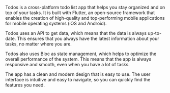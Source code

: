 Todos is a cross-platform todo list app that helps you stay organized and on top of your tasks. 
It is built with Flutter, an open-source framework that enables the creation of high-quality and 
top-performing mobile applications for mobile operating systems (iOS and Android).

Todos uses an API to get data, which means that the data is always up-to-date. 
This ensures that you always have the latest information about your tasks, 
no matter where you are.

Todos also uses Bloc as state management, which helps to optimize the overall performance 
of the system. This means that the app is always responsive and smooth, even when you have 
a lot of tasks.

The app has a clean and modern design that is easy to use. The user interface is intuitive 
and easy to navigate, so you can quickly find the features you need.